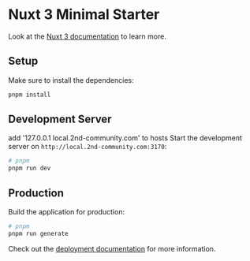 # Nuxt 3 Minimal Starter

Look at the [Nuxt 3 documentation](https://nuxt.com/docs/getting-started/introduction) to learn more.

## Setup

Make sure to install the dependencies:

```bash
pnpm install
```

## Development Server
add '127.0.0.1	local.2nd-community.com' to hosts
Start the development server on `http://local.2nd-community.com:3170`:

```bash
# pnpm
pnpm run dev
```

## Production

Build the application for production:

```bash
# pnpm
pnpm run generate
```

Check out the [deployment documentation](https://nuxt.com/docs/getting-started/deployment) for more information.
